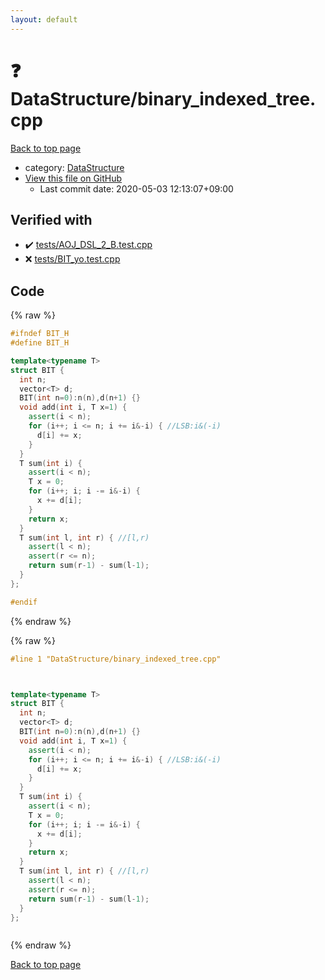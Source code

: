 ```yaml
---
layout: default
---
```


<!-- mathjax config similar to math.stackexchange -->
<script type="text/javascript" async
  src="https://cdnjs.cloudflare.com/ajax/libs/mathjax/2.7.5/MathJax.js?config=TeX-MML-AM_CHTML">
</script>
<script type="text/x-mathjax-config">
  MathJax.Hub.Config({
    TeX: { equationNumbers: { autoNumber: "AMS" }},
    tex2jax: {
      inlineMath: [ ['$','$'] ],
      processEscapes: true
    },
    "HTML-CSS": { matchFontHeight: false },
    displayAlign: "left",
    displayIndent: "2em"
  });
</script>

<script type="text/javascript" src="https://cdnjs.cloudflare.com/ajax/libs/jquery/3.4.1/jquery.min.js"></script>
<script src="https://cdn.jsdelivr.net/npm/jquery-balloon-js@1.1.2/jquery.balloon.min.js" integrity="sha256-ZEYs9VrgAeNuPvs15E39OsyOJaIkXEEt10fzxJ20+2I=" crossorigin="anonymous"></script>
<script type="text/javascript" src="../../assets/js/copy-button.js"></script>
<link rel="stylesheet" href="../../assets/css/copy-button.css" />


# :question: DataStructure/binary_indexed_tree.cpp

<a href="../../index.html">Back to top page</a>

* category: <a href="../../index.html#5e248f107086635fddcead5bf28943fc">DataStructure</a>
* <a href="{{ site.github.repository_url }}/blob/master/DataStructure/binary_indexed_tree.cpp">View this file on GitHub</a>
    - Last commit date: 2020-05-03 12:13:07+09:00




## Verified with

* :heavy_check_mark: <a href="../../verify/tests/AOJ_DSL_2_B.test.cpp.html">tests/AOJ_DSL_2_B.test.cpp</a>
* :x: <a href="../../verify/tests/BIT_yo.test.cpp.html">tests/BIT_yo.test.cpp</a>


## Code

<a id="unbundled"></a>
{% raw %}
```cpp
#ifndef BIT_H
#define BIT_H

template<typename T>
struct BIT {
  int n;
  vector<T> d;
  BIT(int n=0):n(n),d(n+1) {}
  void add(int i, T x=1) {
    assert(i < n);
    for (i++; i <= n; i += i&-i) { //LSB:i&(-i)
      d[i] += x;
    }
  }
  T sum(int i) {
    assert(i < n);
    T x = 0;
    for (i++; i; i -= i&-i) {
      x += d[i];
    }
    return x;
  }
  T sum(int l, int r) { //[l,r)
    assert(l < n);
    assert(r <= n);
    return sum(r-1) - sum(l-1);
  }
};

#endif
```
{% endraw %}

<a id="bundled"></a>
{% raw %}
```cpp
#line 1 "DataStructure/binary_indexed_tree.cpp"



template<typename T>
struct BIT {
  int n;
  vector<T> d;
  BIT(int n=0):n(n),d(n+1) {}
  void add(int i, T x=1) {
    assert(i < n);
    for (i++; i <= n; i += i&-i) { //LSB:i&(-i)
      d[i] += x;
    }
  }
  T sum(int i) {
    assert(i < n);
    T x = 0;
    for (i++; i; i -= i&-i) {
      x += d[i];
    }
    return x;
  }
  T sum(int l, int r) { //[l,r)
    assert(l < n);
    assert(r <= n);
    return sum(r-1) - sum(l-1);
  }
};



```
{% endraw %}

<a href="../../index.html">Back to top page</a>

